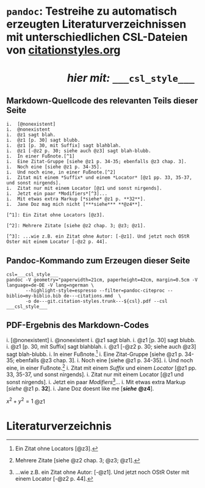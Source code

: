 # `pandoc`: Testreihe zu automatisch erzeugten Literaturverzeichnissen mit unterschiedlichen CSL-Dateien von [citationstyles.org](http://citationstyles.org/styles/)
# &nbsp; &nbsp; &nbsp; &nbsp; &nbsp; &nbsp; &nbsp; &nbsp; &nbsp; &nbsp; &nbsp; &nbsp; *hier mit:* `___csl_style___`

## Markdown-Quellcode des relevanten Teils dieser Seite

``` {.markdown}
i.  [@nonexistent]
i.  @nonexistent
i.  @z1 sagt blah.
i.  @z1 [p. 30] sagt blubb.
i.  @z1 [p. 30, mit Suffix] sagt blahblah.
i.  @z1 [-@z2 p. 30; siehe auch @z3] sagt blah-blubb.
i.  In einer Fußnote.[^1]
i.  Eine Zitat-Gruppe [siehe @z1 p. 34-35; ebenfalls @z3 chap. 3].
i.  Noch eine [siehe @z1 p. 34-35].
i.  Und noch eine, in einer Fußnote.[^2]
i.  Zitat mit einem *Suffix* und einem *Locator* [@z1 pp. 33, 35-37, und sonst nirgends].
i.  Zitat nur mit einem Locator [@z1 und sonst nirgends].
i.  Jetzt ein paar *Modifiers*[^3]...
i.  Mit etwas extra Markup [*siehe* @z1 p. **32**].
i.  Jane Doz mag mich nicht [***siehe*** **@z4**].

[^1]: Ein Zitat ohne Locators [@z3].

[^2]: Mehrere Zitate [siehe @z2 chap. 3; @z3; @z1].

[^3]: ...wie z.B. ein Zitat ohne Autor: [-@z1]. Und jetzt noch OStR Oster mit einem Locator [-@z2 p. 44].
```


<!--
    > In einem 'Block-Quote' behauptet @z2 [p. 44-46]

    +------------------+-----------------------------------+
    | Tabellen-Zeile:  | Hier                              |
    |                  | verweist @z1 [p.31] darauf        |
    +------------------+-----------------------------------+
-->

<!--
## Quellcode der `my-biblio.bib`-Datei

``` {.bibtex}
@Book{z1,
author="Thales von Milet",
title="Doppelwinkel-Funktionen",
url="http://de.wikipedia.org/wiki/Formelsammlung_Trigonometrie#Doppelwinkelfunktionen",
year="600 v.Chr.",
address="Milet, Kleinasien",
publisher="Wikipedia"
}

@Article{z2,
author="OStR Dr. math.nat. Oster",
title="Unterrichtsmaterialen für Klasse 9 (Mittelstufe)",
year="1969",
journal="Journal of Generic Studies",
volume="9",
pages="33-34"
}

@InCollection{z3,
author="Elvis Presley, Madonna and Pink Floyd",
title="Kombinatorik Hypergeometrischer Verteilungen",
booktitle="Wiederholungslose Auswahlprobleme",
editor="Cleopatra, Königin von Ägypten",
publisher="Steintafeln Moses GmbH & Co. KG",
address="Gizeh",
year="30 v.Chr."
}
```
-->

## Pandoc-Kommando zum Erzeugen dieser Seite

``` {.noweb}
csl=___csl_style___
pandoc -V geometry="paperwidth=21cm, paperheight=42cm, margin=0.5cm -V language=de-DE -V lang=ngerman \
       --highlight-style=espresso --filter=pandoc-citeproc --biblio=my-biblio.bib de---citations.mmd  \
       -o de---git.citation-styles.trunk---${csl}.pdf --csl ___csl_style___
```


## PDF-Ergebnis des Markdown-Codes

i.  [@nonexistent]
i.  @nonexistent
i.  @z1 sagt blah.
i.  @z1 [p. 30] sagt blubb.
i.  @z1 [p. 30, mit Suffix] sagt blahblah.
i.  @z1 [-@z2 p. 30; siehe auch @z3] sagt blah-blubb.
i.  In einer Fußnote.[^1]
i.  Eine Zitat-Gruppe [siehe @z1 p. 34-35; ebenfalls @z3 chap. 3].
i.  Noch eine [siehe @z1 p. 34-35].
i.  Und noch eine, in einer Fußnote.[^2]
i.  Zitat mit einem *Suffix* und einem *Locator* [@z1 pp. 33, 35-37, und sonst nirgends].
i.  Zitat nur mit einem Locator [@z1 und sonst nirgends].
i.  Jetzt ein paar *Modifiers*[^3]...
i.  Mit etwas extra Markup [*siehe* @z1 p. **32**].
i.  Jane Doz doesnt like me [***siehe*** **@z4**].

[^1]: Ein Zitat ohne Locators [@z3].

[^2]: Mehrere Zitate [siehe @z2 chap. 3; @z3; @z1].

[^3]: ...wie z.B. ein Zitat ohne Autor: [-@z1]. Und jetzt noch OStR Oster mit einem Locator [-@z2 p. 44].

$x^2 + y^2 = 1$ @z1


# Literaturverzeichnis

